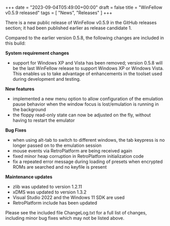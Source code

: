 +++
date = "2023-09-04T05:49:00+00:00"
draft = false
title = "WinFellow v0.5.9 released"
tags = [ "News", "Releases" ]
+++

There is a new public release of WinFellow v0.5.9 in the GitHub releases section; it had been published earlier as release candidate 1.

Compared to the earlier version 0.5.8, the following changes are included in this build:

**System requirement changes**
  - support for Windows XP and Vista has been removed; version 0.5.8 will be the last WinFellow release to support Windows XP or Windows Vista. This enables us to take advantage of enhancements in the toolset used during development and testing.

**New features**
  - implemented a new menu option to allow configuration of the emulation pause behavior when the window focus is lost/emulation is running in the background
  - the floppy read-only state can now be adjusted on the fly, without having to restart the emulator

**Bug Fixes**
  - when using alt-tab to switch to different windows, the tab keypress is no longer passed on to the emulation session
  - mouse events via RetroPlatform are being received again
  - fixed minor heap corruption in RetroPlatform initialization code
  - fix a repeated error message during loading of presets when encrypted ROMs are searched and no keyfile is present

**Maintenance updates**
  - zlib was updated to version 1.2.11
  - xDMS was updated to version 1.3.2
  - Visual Studio 2022 and the Windows 11 SDK are used
  - RetroPlatform include has been updated

Please see the included file ChangeLog.txt for a full list of changes, including minor bug fixes which may not be listed above.
